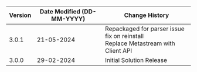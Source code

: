 | **Version** | **Date Modified (DD-MM-YYYY)** | **Change History**                          |
|-------------|--------------------------------|---------------------------------------------|
| 3.0.1       | 21-05-2024                     | Repackaged for parser issue fix on reinstall <br/> Replace Metastream with Client API|
| 3.0.0       | 29-02-2024                     | Initial Solution Release                    |
